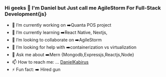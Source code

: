 ### Hi geeks 👋 I'm Daniel but Just call me AgileStorm For Full-Stack Development{js}



- 🔭 I’m currently working on :arrow_right:Quanta POS project
- 🌱 I’m currently learning :arrow_right:React Native, Nextjs, 
- 👯 I’m looking to collaborate on :arrow_right:AgileStorm
- 🤔 I’m looking for help with :arrow_right:containerization vs virtualization
- 💬 Ask me about :arrow_right:Mern {Mongodb,Expressjs,Reactjs,Node}
- 📫 How to reach me: ... [DanielKabirus](https://www.linkedin.com/in/danielkabirus)
- ⚡ Fun fact: :arrow_right: Hired gun

